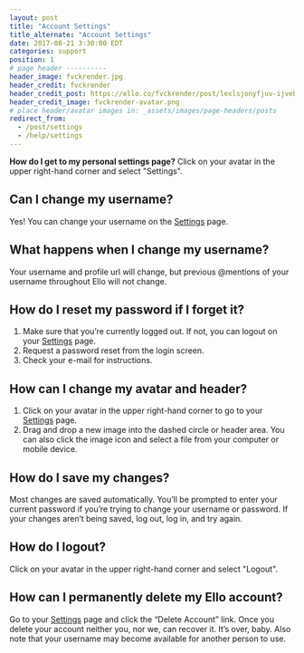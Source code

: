 ```yaml
---
layout: post
title: "Account Settings"
title_alternate: "Account Settings"
date: 2017-08-21 3:30:00 EDT
categories: support
position: 1
# page header ----------
header_image: fvckrender.jpg
header_credit: fvckrender
header_credit_post: https://ello.co/fvckrender/post/lexlsjonyfjuv-ijveb_qq
header_credit_image: fvckrender-avatar.png
# place header/avatar images in: _assets/images/page-headers/posts
redirect_from:
  - /post/settings
  - /help/settings
---
```


**How do I get to my personal settings page?**
Click on your avatar in the upper right-hand corner and select "Settings".

## Can I change my username?

Yes! You can change your username on the [Settings](https://ello.co/settings) page.

## What happens when I change my username?

Your username and profile url will change, but previous @mentions of your username throughout Ello will not change.

## How do I reset my password if I forget it?

1. Make sure that you’re currently logged out. If not, you can logout on your [Settings](https://ello.co/settings) page.
2. Request a password reset from the login screen.
3. Check your e-mail for instructions.

## How can I change my avatar and header?

1. Click on your avatar in the upper right-hand corner to go to your [Settings](https://ello.co/settings) page.
2. Drag and drop a new image into the dashed circle or header area. You can also click the image icon and select a file from your computer or mobile device.

## How do I save my changes?

Most changes are saved automatically. You’ll be prompted to enter your current password if you’re trying to change your username or password. If your changes aren’t being saved, log out, log in, and try again.

## How do I logout?

Click on your avatar in the upper right-hand corner and select "Logout".

## How can I permanently delete my Ello account?

Go to your [Settings](https://ello.co/settings) page and click the “Delete Account” link. Once you delete your account neither you, nor we, can recover it. It’s over, baby. Also note that your username may become available for another person to use.
